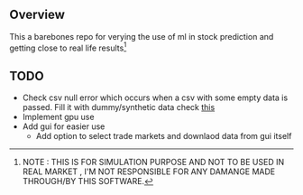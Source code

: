 ## Overview
This a barebones repo for verying the use of ml in stock prediction and getting close to real life results[^1]


## TODO
* Check csv null error which occurs when a csv with some empty data is passed. Fill it with dummy/synthetic data check [this](https://github.com/scikit-learn-contrib/imbalanced-learn)
* Implement gpu use
* Add gui for easier use
  * Add option to select trade markets and downlaod data from gui itself
 














[^1]: NOTE : THIS IS FOR SIMULATION PURPOSE AND NOT TO BE USED IN REAL MARKET , I'M NOT RESPONSIBLE FOR ANY DAMANGE MADE THROUGH/BY THIS SOFTWARE.
